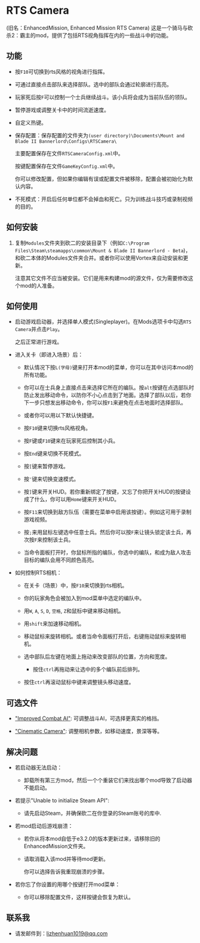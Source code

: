 # RTS Camera
(旧名：EnhancedMission, Enhanced Mission RTS Camera)
这是一个骑马与砍杀2：霸主的mod，提供了包括RTS视角指挥在内的一些战斗中的功能。

## 功能

- 按`F10`可切换到rts风格的视角进行指挥。

- 可通过直接点击部队来选择部队。选中的部队会通过轮廓进行高亮。

- 玩家死后按`F`可以控制一个士兵继续战斗。该小兵将会成为当前队伍的领队。

- 暂停游戏或调整关卡中的时间流逝速度。

- 自定义热键。

- 保存配置：保存配置的文件夹为`(user directory)\Documents\Mount and Blade II Bannerlord\Configs\RTSCamera\`

  主要配置保存在文件`RTSCameraConfig.xml`中。

  按键配置保存在文件`GameKeyConfig.xml`中。

  你可以修改配置，但如果你编辑有误或配置文件被移除，配置会被初始化为默认内容。

- 不死模式：开启后任何单位都不会掉血和死亡。只为训练战斗技巧或录制视频的目的。

## 如何安装
1. 复制`Modules`文件夹到砍二的安装目录下（例如`C:\Program Files\Steam\steamapps\common\Mount & Blade II Bannerlord - Beta`)，和砍二本体的Modules文件夹合并。或者你可以使用Vortex来自动安装和更新。

   注意其它文件不应当被安装。它们是用来构建mod的源文件，仅为需要修改这个mod的人准备。

## 如何使用
- 启动游戏启动器，并选择单人模式(Singleplayer)。在Mods选项卡中勾选`RTS Camera`并点击`Play`。

  之后正常进行游戏。

- 进入关卡（即进入场景）后：

  - 默认情况下按`L(字母)`键来打开本mod的菜单，你可以在其中访问本mod的所有功能。

  - 你可以在士兵身上直接点击来选择它所在的编队。按`alt`按键在点选部队时防止发出移动命令，以防你不小心点击到了地面。选择了部队以后，若你下一步只想发出移动命令，你可以按`F1`来避免在点击地面时选择部队。

  - 或者你可以用以下默认快捷键。

  - 按`F10`键来切换rts风格视角。

  - 按`F`键或`F10`键来在玩家死后控制其小兵。

  - 按`End`键来切换不死模式。

  - 按`[`键来暂停游戏。

  - 按`'`键来切换变速模式。

  - 按`]`键来开关HUD。若你重新绑定了按键，又忘了你把开关HUD的按键设成了什么，你可以用`Home`键来开关HUD。

  - 按`F11`来切换到敌方队伍（需要在菜单中启用该按键）。例如这可用于录制游戏视频。

  - 按`;`来用鼠标左键选中任意士兵。然后你可以按`F`来让镜头锁定该士兵，再次按`F`来控制该士兵。

  - 当命令面板打开时，你鼠标所指的编队，你选中的编队，和成为敌人攻击目标的编队会用不同颜色高亮。

- 如何控制RTS相机：

  - 在关卡（场景）中，按`F10`来切换到rts相机。

  - 你的玩家角色会被加入到mod菜单中选定的编队中。

  - 用`W`, `A`, `S`, `D`, `空格`, `Z`和鼠标中键来移动相机。

  - 用`shift`来加速移动相机。

  - 移动鼠标来旋转相机。或者当命令面板打开后，右键拖动鼠标来旋转相机。

  - 选中部队后左键在地面上拖动来改变部队的位置，方向和宽度。

    - 按住`ctrl`再拖动来让选中的多个编队前后排列。

  - 按住`ctrl`再滚动鼠标中键来调整镜头移动速度。

## 可选文件
- ["Improved Combat AI"](https://www.nexusmods.com/mountandblade2bannerlord/mods/449/): 可调整战斗AI，可选择更真实的格挡。

- ["Cinematic Camera"](https://www.nexusmods.com/mountandblade2bannerlord/mods/1627): 调整相机参数，如移动速度，景深等等。

## 解决问题
- 若启动器无法启动：

  - 卸载所有第三方mod，然后一个个重装它们来找出哪个mod导致了启动器不能启动。

- 若提示"Unable to initialize Steam API":

  - 请先启动Steam，并确保砍二在你登录的Steam账号的库中.

- 若mod启动后游戏崩溃：

  - 若你从将本mod自低于e3.2.0的版本更新过来，请移除旧的EnhancedMission文件夹。

  - 请取消载入该mod并等待mod更新。

    你可以选择告诉我重现崩溃的步骤。

- 若你忘了你设置的用哪个按键打开mod菜单：

  - 你可以移除配置文件，这样按键会恢复为默认。

## 联系我
* 请发邮件到：lizhenhuan1019@qq.com
